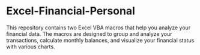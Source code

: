 # Excel-Financial-Personal
This repository contains two Excel VBA macros that help you analyze your financial data. The macros are designed to group and analyze your transactions, calculate monthly balances, and visualize your financial status with various charts.
